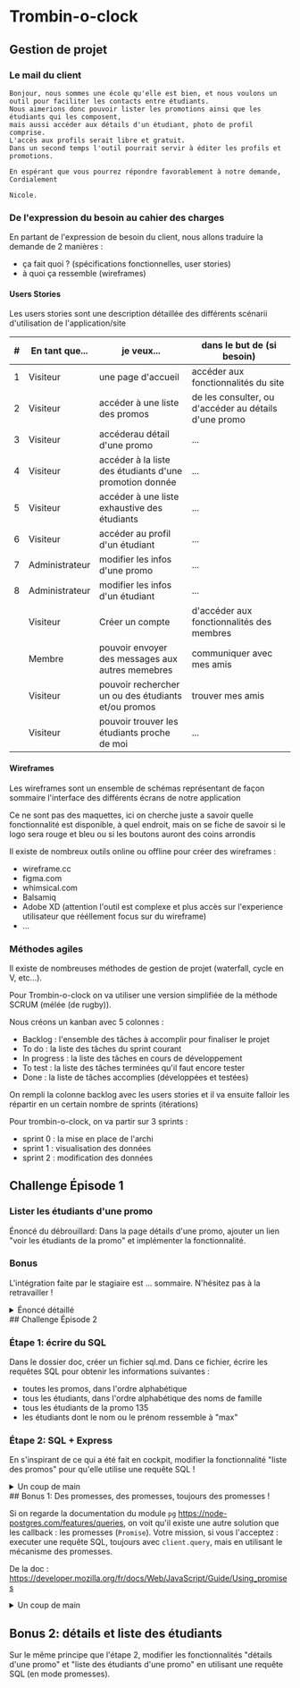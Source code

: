 # Trombin-o-clock

## Gestion de projet

### Le mail du client

```
Bonjour, nous sommes une école qu'elle est bien, et nous voulons un outil pour faciliter les contacts entre étudiants.
Nous aimerions donc pouvoir lister les promotions ainsi que les étudiants qui les composent,
mais aussi accéder aux détails d'un étudiant, photo de profil comprise.
L'accès aux profils serait libre et gratuit.
Dans un second temps l'outil pourrait servir à éditer les profils et promotions.

En espérant que vous pourrez répondre favorablement à notre demande,
Cordialement

Nicole.
```

### De l'expression du besoin au cahier des charges

En partant de l'expression de besoin du client, nous allons traduire la demande de 2 manières :

- ça fait quoi ? (spécifications fonctionnelles, user stories)
- à quoi ça ressemble (wireframes)

#### Users Stories

Les users stories sont une description détaillée des différents scénarii d'utilisation de l'application/site

| #   | En tant que... | je veux...                                              | dans le but de (si besoin)                            |
| --- | -------------- | ------------------------------------------------------- | ----------------------------------------------------- |
| 1   | Visiteur       | une page d'accueil                                      | accéder aux fonctionnalités du site                   |
| 2   | Visiteur       | accéder à une liste des promos                          | de les consulter, ou d'accéder au détails d'une promo |
| 3   | Visiteur       | accéderau détail d'une promo                            | ...                                                   |
| 4   | Visiteur       | accéder à la liste des étudiants d'une promotion donnée | ...                                                   |
| 5   | Visiteur       | accéder à une liste exhaustive des étudiants            | ...                                                   |
| 6   | Visiteur       | accéder au profil d'un étudiant                         | ...                                                   |
| 7   | Administrateur | modifier les infos d'une promo                          | ...                                                   |
| 8   | Administrateur | modifier les infos d'un étudiant                        | ...                                                   |
|     | Visiteur       | Créer un compte                                         | d'accéder aux fonctionnalités des membres             |
|     | Membre         | pouvoir envoyer des messages aux autres memebres        | communiquer avec mes amis                             |
|     | Visiteur       | pouvoir rechercher un ou des étudiants et/ou promos     | trouver mes amis                                      |
|     | Visiteur       | pouvoir trouver les étudiants proche de moi             | ...                                                   |

#### Wireframes

Les wireframes sont un ensemble de schémas représentant de façon sommaire l'interface des différents écrans de notre application

Ce ne sont pas des maquettes, ici on cherche juste a savoir quelle fonctionnalité est disponible, à quel endroit, mais on se fiche de savoir si le logo sera rouge et bleu ou si les boutons auront des coins arrondis

Il existe de nombreux outils online ou offline pour créer des wireframes :

- wireframe.cc
- figma.com
- whimsical.com
- Balsamiq
- Adobe XD (attention l'outil est complexe et plus accès sur l'experience utilisateur que rééllement focus sur du wireframe)
- ...

### Méthodes agiles

Il existe de nombreuses méthodes de gestion de projet (waterfall, cycle en V, etc...).

Pour Trombin-o-clock on va utiliser une version simplifiée de la méthode SCRUM (mélée (de rugby)).

Nous créons un kanban avec 5 colonnes :

- Backlog : l'ensemble des tâches à accomplir pour finaliser le projet
- To do : la liste des tâches du sprint courant
- In progress : la liste des tâches en cours de développement
- To test : la liste des tâches terminées qu'il faut encore tester
- Done : la liste de tâches accomplies (développées et testées)

On rempli la colonne backlog avec les users stories et il va ensuite falloir les répartir en un certain nombre de sprints (itérations)

Pour trombin-o-clock, on va partir sur 3 sprints :

- sprint 0 : la mise en place de l'archi
- sprint 1 : visualisation des données
- sprint 2 : modification des données

## Challenge Épisode 1

### Lister les étudiants d'une promo

Énoncé du débrouillard: Dans la page détails d'une promo, ajouter un lien "voir les étudiants de la promo" et implémenter la fonctionnalité.

### Bonus

L'intégration faite par le stagiaire est ... sommaire. N'hésitez pas à la retravailler !

<details>
<summary>Énoncé détaillé</summary>

- La fonctionnalité concerne une seule promo, donc là encore on a besoin d'une route paramétrée pour cibler un ID. par exemple `/promo/:id/students`
- La méthode associée doit être dans un controller. Soit `promoController`, soit `studentController`, à vous de voir ce qui vous semble le plus logique, du moment que la méthode porte un nom explicite !
- Dans cette méthode il faut :
  - récupérer l'id de la promo ciblée
  - trouver la liste des étudiants de la promo. Importer la liste des étudiants depuis le json, et utiliser une boucle ou un [`.filter`](https://developer.mozilla.org/fr/docs/Web/JavaScript/Reference/Global_Objects/Array/filter#syntaxe).
  - "render" la view, sans oublier de lui transmettre les données !
- Contruire la view en listant les étudiants
- Ne pas oublier d'ajouter le lien vers la fonctionnalité dans la page "détails d'une promo".
</details>
## Challenge Épisode 2

### Étape 1: écrire du SQL
Dans le dossier doc, créer un fichier sql.md. Dans ce fichier, écrire les requêtes SQL pour obtenir les informations suivantes :

- toutes les promos, dans l'ordre alphabétique
- tous les étudiants, dans l'ordre alphabétique des noms de famille
- tous les étudiants de la promo 135
- les étudiants dont le nom ou le prénom ressemble à "max"

### Étape 2: SQL + Express

En s'inspirant de ce qui a été fait en cockpit, modifier la fonctionnalité "liste des promos" pour qu'elle utilise une requête SQL !

<details>
<summary>Un coup de main</summary>

Toutes les modifications vont se passer dans le fichier `promoController.js` !

- D'abord il faut pouvoir parler à la base de données. Donc il nous faut un client. Créer et connecter un client `pg`, juste avant la définition du controller.
- Puis dans la méthode qui liste des promos, il faut exécuter une requête SQL !
- Ne pas oublier que la méthode `client.query` ne renvoie pas directement les résultats, il faut définir un _callback_.

```js
  promoList: (req, res) => {
      //...
      client.query('du sql', (error, results) => {
          // cette fonction se déclenchera quand la BDD aura répondu.
          // c'est ici qu'il faut soit traiter l'erreur si il y en a une, soit utiliser les résultats !
      });
      // pas de code ici : on ne fait rien tant que la BDD n'a pas répondu!
  }
```

</details>
## Bonus 1: Des promesses, des promesses, toujours des promesses !

Si on regarde la documentation du module `pg` https://node-postgres.com/features/queries, on voit qu'il existe une autre solution que les callback : les promesses (`Promise`). 
Votre mission, si vous l'acceptez : executer une requête SQL, toujours avec `client.query`, mais en utilisant le mécanisme des promesses.

De la doc : https://developer.mozilla.org/fr/docs/Web/JavaScript/Guide/Using_promises

<details>
<summary>Un coup de main</summary>

Notre appel à client.query qui ressemblait à :

```js
client.query('du sql', (error, results) => {
    // cette fonction se déclenchera quand la BDD aura répondu.
    // c'est ici qu'il faut soit traiter l'erreur si il y en a une, soit utiliser les résultats !
});
```

Va devenir
  
```js
client.query('du sql').then((data) => {
  // cette fonction se déclenchera quand la BDD aura répondu.
  // c'est ici qu'il faut utiliser les résultats
  // par contre, cette fonction ne sera pas appelée en cas d'erreur.
});
```

Et si on veut traiter l'erreur

```js
client.query('du sql').then((data) => {
  // cette fonction se déclenchera quand la BDD aura répondu.
  // c'est ici qu'il faut utiliser les résultats
  // par contre, cette fonction ne sera pas appelée en cas d'erreur.
}).catch((error) =>  {
  // fonction appelée en cas d'erreur
});
```

</details>

## Bonus 2: détails et liste des étudiants

Sur le même principe que l'étape 2, modifier les fonctionnalités "détails d'une promo" et "liste des étudiants d'une promo" en utilisant une requête SQL (en mode promesses).
